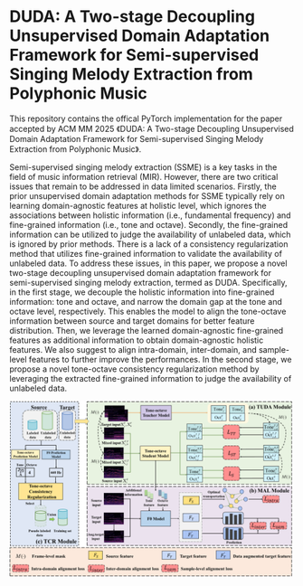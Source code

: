 # DUDA: A Two-stage Decoupling Unsupervised Domain Adaptation Framework for Semi-supervised Singing Melody Extraction from Polyphonic Music

This repository contains the offical PyTorch implementation for the paper accepted by ACM MM 2025 《DUDA: A Two-stage Decoupling Unsupervised Domain Adaptation Framework for Semi-supervised Singing Melody Extraction from Polyphonic Music》.

Semi-supervised singing melody extraction (SSME) is a key tasks in the field of music information retrieval (MIR). However, there are two critical issues that remain to be addressed in data limited scenarios. Firstly, the prior unsupervised domain adaptation methods for SSME typically rely on learning domain-agnostic features at holistic level, which ignores the associations between holistic information (i.e., fundamental frequency) and fine-grained information (i.e., tone and octave). Secondly, the fine-grained information can be utilized to judge the availability of unlabeled data, which is ignored by prior methods. There is a lack of a consistency regularization method that utilizes fine-grained information to validate the availability of unlabeled data. To address these issues, in this paper, we propose a novel two-stage decoupling unsupervised domain adaptation framework for semi-supervised singing melody extraction, termed as DUDA. Specifically, in the first stage, we decouple the holistic information into fine-grained information: tone and octave, and narrow the domain gap at the tone and octave level, respectively. This enables the model to align the tone-octave information between source and target domains for better feature distribution. Then, we leverage the learned domain-agnostic fine-grained features as additional information to obtain domain-agnostic holistic features. We also suggest to align intra-domain, inter-domain, and sample-level features to further improve the performances. In the second stage, we propose a novel tone-octave consistency regularization method by leveraging the extracted fine-grained information to judge the availability of unlabeled data.

<img src="assets/duda.png" width="500px"/>
